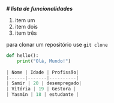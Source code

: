 **_# lista de funcionalidades_**

1. item um
2. item dois
3. item três

para clonar um repositório use `git clone` 

```python
def hello():
    print("Olá, Mundo!")
 
| Nome | Idade | Profissão|
|------|-------|----------|
| Samir | 20 | desempregado|
| Vitória | 19 | Gestora |
| Yasmin | 18 | estudante |
